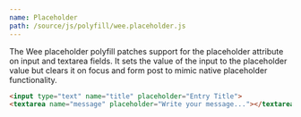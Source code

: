 ```yaml
---
name: Placeholder
path: /source/js/polyfill/wee.placeholder.js
---
```


The Wee placeholder polyfill patches support for the placeholder attribute on input and textarea fields. It sets the value of the input to the placeholder value but clears it on focus and form post to mimic native placeholder functionality.

```html
<input type="text" name="title" placeholder="Entry Title">
<textarea name="message" placeholder="Write your message..."></textarea>
```